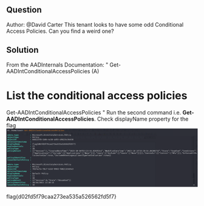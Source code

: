 ## Question
Author: @David Carter
This tenant looks to have some odd Conditional Access Policies. Can you find a weird one?

## Solution
From the AADInternals Documentation:
"
Get-AADIntConditionalAccessPolicies (A)

# List the conditional access policies
Get-AADIntConditionalAccessPolicies
"
Run the second command i.e. **Get-AADIntConditionalAccessPolicies**. Check displayName property for the flag
![Alt text](Conditional_Access_flag.png)

flag{d02fd5f79caa273ea535a526562fd5f7}
